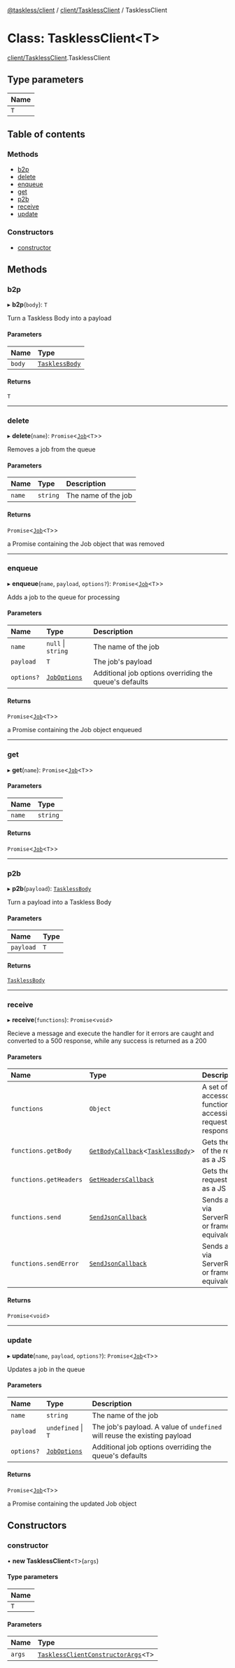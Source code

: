 [@taskless/client](../README.md) / [client/TasklessClient](../modules/client_TasklessClient.md) / TasklessClient

# Class: TasklessClient<T\>

[client/TasklessClient](../modules/client_TasklessClient.md).TasklessClient

## Type parameters

| Name |
| :--- |
| `T`  |

## Table of contents

### Methods

- [b2p](client_TasklessClient.TasklessClient.md#b2p)
- [delete](client_TasklessClient.TasklessClient.md#delete)
- [enqueue](client_TasklessClient.TasklessClient.md#enqueue)
- [get](client_TasklessClient.TasklessClient.md#get)
- [p2b](client_TasklessClient.TasklessClient.md#p2b)
- [receive](client_TasklessClient.TasklessClient.md#receive)
- [update](client_TasklessClient.TasklessClient.md#update)

### Constructors

- [constructor](client_TasklessClient.TasklessClient.md#constructor)

## Methods

### b2p

▸ **b2p**(`body`): `T`

Turn a Taskless Body into a payload

#### Parameters

| Name   | Type                                               |
| :----- | :------------------------------------------------- |
| `body` | [`TasklessBody`](../modules/types.md#tasklessbody) |

#### Returns

`T`

---

### delete

▸ **delete**(`name`): `Promise`<[`Job`](../modules/types.md#job)<`T`\>\>

Removes a job from the queue

#### Parameters

| Name   | Type     | Description         |
| :----- | :------- | :------------------ |
| `name` | `string` | The name of the job |

#### Returns

`Promise`<[`Job`](../modules/types.md#job)<`T`\>\>

a Promise containing the Job object that was removed

---

### enqueue

▸ **enqueue**(`name`, `payload`, `options?`): `Promise`<[`Job`](../modules/types.md#job)<`T`\>\>

Adds a job to the queue for processing

#### Parameters

| Name       | Type                                           | Description                                            |
| :--------- | :--------------------------------------------- | :----------------------------------------------------- |
| `name`     | `null` \| `string`                             | The name of the job                                    |
| `payload`  | `T`                                            | The job's payload                                      |
| `options?` | [`JobOptions`](../modules/types.md#joboptions) | Additional job options overriding the queue's defaults |

#### Returns

`Promise`<[`Job`](../modules/types.md#job)<`T`\>\>

a Promise containing the Job object enqueued

---

### get

▸ **get**(`name`): `Promise`<[`Job`](../modules/types.md#job)<`T`\>\>

#### Parameters

| Name   | Type     |
| :----- | :------- |
| `name` | `string` |

#### Returns

`Promise`<[`Job`](../modules/types.md#job)<`T`\>\>

---

### p2b

▸ **p2b**(`payload`): [`TasklessBody`](../modules/types.md#tasklessbody)

Turn a payload into a Taskless Body

#### Parameters

| Name      | Type |
| :-------- | :--- |
| `payload` | `T`  |

#### Returns

[`TasklessBody`](../modules/types.md#tasklessbody)

---

### receive

▸ **receive**(`functions`): `Promise`<`void`\>

Recieve a message and execute the handler for it
errors are caught and converted to a 500 response, while
any success is returned as a 200

#### Parameters

| Name                   | Type                                                                                                          | Description                                                         |
| :--------------------- | :------------------------------------------------------------------------------------------------------------ | :------------------------------------------------------------------ |
| `functions`            | `Object`                                                                                                      | A set of accessory functions for accessing the request and response |
| `functions.getBody`    | [`GetBodyCallback`](../modules/types.md#getbodycallback)<[`TasklessBody`](../modules/types.md#tasklessbody)\> | Gets the body of the request as a JS object                         |
| `functions.getHeaders` | [`GetHeadersCallback`](../modules/types.md#getheaderscallback)                                                | Gets the request headers as a JS object                             |
| `functions.send`       | [`SendJsonCallback`](../modules/types.md#sendjsoncallback)                                                    | Sends a request via ServerResponse or framework equivalent          |
| `functions.sendError`  | [`SendJsonCallback`](../modules/types.md#sendjsoncallback)                                                    | Sends an error via ServerResponse or framework equivalent           |

#### Returns

`Promise`<`void`\>

---

### update

▸ **update**(`name`, `payload`, `options?`): `Promise`<[`Job`](../modules/types.md#job)<`T`\>\>

Updates a job in the queue

#### Parameters

| Name       | Type                                           | Description                                                               |
| :--------- | :--------------------------------------------- | :------------------------------------------------------------------------ |
| `name`     | `string`                                       | The name of the job                                                       |
| `payload`  | `undefined` \| `T`                             | The job's payload. A value of `undefined` will reuse the existing payload |
| `options?` | [`JobOptions`](../modules/types.md#joboptions) | Additional job options overriding the queue's defaults                    |

#### Returns

`Promise`<[`Job`](../modules/types.md#job)<`T`\>\>

a Promise containing the updated Job object

## Constructors

### constructor

• **new TasklessClient**<`T`\>(`args`)

#### Type parameters

| Name |
| :--- |
| `T`  |

#### Parameters

| Name   | Type                                                                                                       |
| :----- | :--------------------------------------------------------------------------------------------------------- |
| `args` | [`TasklessClientConstructorArgs`](../modules/client_TasklessClient.md#tasklessclientconstructorargs)<`T`\> |
